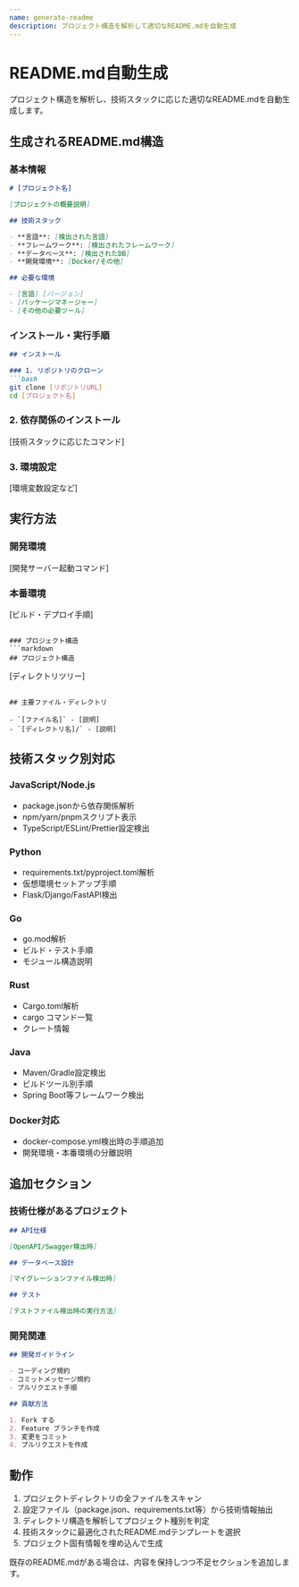 ```yaml
---
name: generate-readme
description: プロジェクト構造を解析して適切なREADME.mdを自動生成
---
```


# README.md自動生成

プロジェクト構造を解析し、技術スタックに応じた適切なREADME.mdを自動生成します。

## 生成されるREADME.md構造

### 基本情報
```markdown
# [プロジェクト名]

[プロジェクトの概要説明]

## 技術スタック

- **言語**: [検出された言語]
- **フレームワーク**: [検出されたフレームワーク]  
- **データベース**: [検出されたDB]
- **開発環境**: [Docker/その他]

## 必要な環境

- [言語] [バージョン]
- [パッケージマネージャー]
- [その他の必要ツール]
```

### インストール・実行手順
```markdown
## インストール

### 1. リポジトリのクローン
```bash
git clone [リポジトリURL]
cd [プロジェクト名]
```

### 2. 依存関係のインストール
[技術スタックに応じたコマンド]

### 3. 環境設定
[環境変数設定など]

## 実行方法

### 開発環境
[開発サーバー起動コマンド]

### 本番環境
[ビルド・デプロイ手順]
```

### プロジェクト構造
```markdown
## プロジェクト構造

```
[ディレクトリツリー]
```

## 主要ファイル・ディレクトリ

- `[ファイル名]` - [説明]
- `[ディレクトリ名]/` - [説明]
```

## 技術スタック別対応

### JavaScript/Node.js
- package.jsonから依存関係解析
- npm/yarn/pnpmスクリプト表示
- TypeScript/ESLint/Prettier設定検出

### Python
- requirements.txt/pyproject.toml解析
- 仮想環境セットアップ手順
- Flask/Django/FastAPI検出

### Go
- go.mod解析
- ビルド・テスト手順
- モジュール構造説明

### Rust
- Cargo.toml解析
- cargo コマンド一覧
- クレート情報

### Java
- Maven/Gradle設定検出
- ビルドツール別手順
- Spring Boot等フレームワーク検出

### Docker対応
- docker-compose.yml検出時の手順追加
- 開発環境・本番環境の分離説明

## 追加セクション

### 技術仕様があるプロジェクト
```markdown
## API仕様

[OpenAPI/Swagger検出時]

## データベース設計  

[マイグレーションファイル検出時]

## テスト

[テストファイル検出時の実行方法]
```

### 開発関連
```markdown
## 開発ガイドライン

- コーディング規約
- コミットメッセージ規約
- プルリクエスト手順

## 貢献方法

1. Fork する
2. Feature ブランチを作成
3. 変更をコミット
4. プルリクエストを作成
```

## 動作

1. プロジェクトディレクトリの全ファイルをスキャン
2. 設定ファイル（package.json、requirements.txt等）から技術情報抽出
3. ディレクトリ構造を解析してプロジェクト種別を判定
4. 技術スタックに最適化されたREADME.mdテンプレートを選択
5. プロジェクト固有情報を埋め込んで生成

既存のREADME.mdがある場合は、内容を保持しつつ不足セクションを追加します。